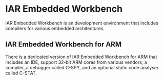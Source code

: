 # IAR Embedded Workbench

IAR Embedded Workbench is an development environment that includes compilers for various embedded architectures.

## IAR Embedded Workbench for ARM

There is a dedicated version of IAR Embedded Workbench for ARM that includes an IDE, support 32-bit ARM cores from various vendors, a compiler, a debugger called C-SPY, and an optional static code analyser called C-STAT.
